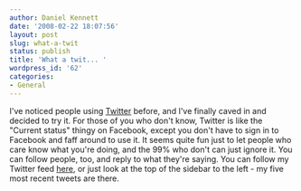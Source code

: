 ```yaml
---
author: Daniel Kennett
date: '2008-02-22 18:07:56'
layout: post
slug: what-a-twit
status: publish
title: 'What a twit... '
wordpress_id: '62'
categories:
- General
---
```


I've noticed people using [Twitter](http://twitter.com/) before, and
I've finally caved in and decided to try it. For those of you who don't
know, Twitter is like the "Current status" thingy on Facebook, except
you don't have to sign in to Facebook and faff around to use it. It
seems quite fun just to let people who care know what you're doing, and
the 99% who don't can just ignore it. You can follow people, too, and
reply to what they're saying. You can follow my Twitter feed
[here](http://twitter.com/ikenndac), or just look at the top of the
sidebar to the left - my five most recent tweets are there.
